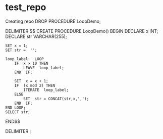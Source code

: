 # test_repo
Creating repo
DROP PROCEDURE LoopDemo;

DELIMITER $$
CREATE PROCEDURE LoopDemo()
BEGIN
	DECLARE x  INT;
	DECLARE str  VARCHAR(255);
        
	SET x = 1;
	SET str =  '';
        
	loop_label:  LOOP
		IF  x > 10 THEN 
			LEAVE  loop_label;
		END  IF;
            
		SET  x = x + 1;
		IF  (x mod 2) THEN
			ITERATE  loop_label;
		ELSE
			SET  str = CONCAT(str,x,',');
		END  IF;
	END LOOP;
	SELECT str;
END$$

DELIMITER ;
